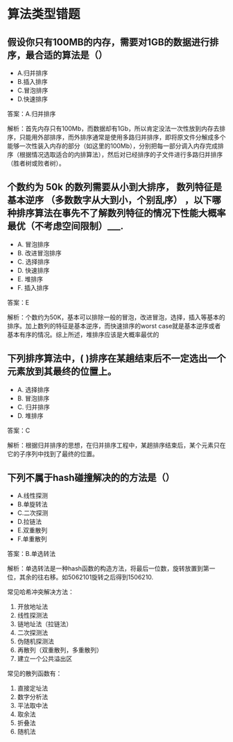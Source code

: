 # 算法类型错题

## 假设你只有100MB的内存，需要对1GB的数据进行排序，最合适的算法是（）
- A.归并排序
- B.插入排序
- C.冒泡排序
- D.快速排序

答案：A.归并排序

解析：首先内存只有100Mb，而数据却有1Gb，所以肯定没法一次性放到内存去排序，只能用外部排序，而外排序通常是使用多路归并排序，即将原文件分解成多个能够一次性装入内存的部分（如这里的100Mb），分别把每一部分调入内存完成排序（根据情况选取适合的内排算法），然后对已经排序的子文件进行多路归并排序（胜者树或败者树）。

## 个数约为 50k 的数列需要从小到大排序， 数列特征是基本逆序 （多数数字从大到小，个别乱序） ，以下哪种排序算法在事先不了解数列特征的情况下性能大概率最优（不考虑空间限制）___.
- A. 冒泡排序
- B. 改进冒泡排序
- C. 选择排序
- D. 快速排序
- E. 堆排序
- F. 插入排序

答案：E

解析：个数约为50K，基本可以排除一般的冒泡，改进冒泡，选择，插入等基本的排序。加上数列的特征是基本逆序，而快速排序的worst case就是基本逆序或者基本有序的情况。综上所述，堆排序应该是大概率最优的

## 下列排序算法中，( )排序在某趟结束后不一定选出一个元素放到其最终的位置上。
- A. 选择排序
- B. 冒泡排序
- C. 归并排序
- D. 堆排序

答案：C

解析：根据归并排序的思想，在归并排序工程中，某趟排序结束后，某个元素只在它的子序列中找到了最终的位置。

## 下列不属于hash碰撞解决的的方法是（）
- A.线性探测
- B.单旋转法
- C.二次探测
- D.拉链法
- E.双重散列
- F.单重散列

答案：B.单选转法

解析：单选转法是一种hash函数的构造方法，将最后一位数，旋转放置到第一位，其余的往右移。如5062101旋转之后得到1506210.

常见哈希冲突解决方法：
1. 开放地址法
2. 线性探测法
3. 链地址法（拉链法）
4. 二次探测法
5. 伪随机探测法
6. 再散列（双重散列，多重散列）
7. 建立一个公共溢出区

常见的散列函数有：
1. 直接定址法
2. 数字分析法
3. 平法取中法
4. 取余法
5. 折叠法
6. 随机法
